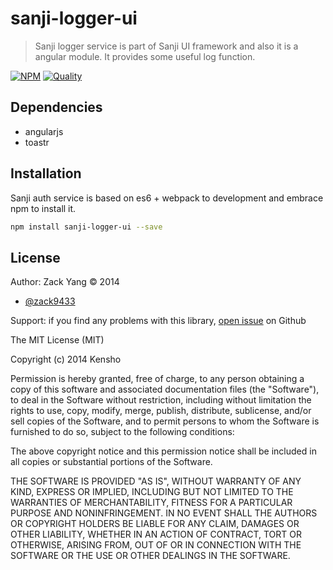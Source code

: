 # sanji-logger-ui
> Sanji logger service is part of Sanji UI framework and also it is a angular
module. It provides some useful log function.

[sanji-logger-ui-icon]: https://nodei.co/npm/sanji-logger-ui.png?downloads=true
[sanji-logger-ui-url]: https://npmjs.org/package/sanji-logger-ui
[quality-badge]: http://npm.packagequality.com/badge/sanji-logger-ui.png
[quality-url]: http://packagequality.com/#?package=sanji-logger-ui

[![NPM][sanji-logger-ui-icon]][sanji-logger-ui-url]
[![Quality][quality-badge] ][quality-url]

## Dependencies
- angularjs
- toastr

## Installation
Sanji auth service is based on es6 + webpack to development and embrace npm to
install it.

```sh
npm install sanji-logger-ui --save
```

## License

Author: Zack Yang &copy; 2014

* [@zack9433](https://twitter.com/zack9433)

Support: if you find any problems with this library,
[open issue](https://github.com/Sanji-IO/sanji-logger-ui/issues) on Github


The MIT License (MIT)

Copyright (c) 2014 Kensho

Permission is hereby granted, free of charge, to any person obtaining a copy of
this software and associated documentation files (the "Software"), to deal in
the Software without restriction, including without limitation the rights to
use, copy, modify, merge, publish, distribute, sublicense, and/or sell copies of
the Software, and to permit persons to whom the Software is furnished to do so,
subject to the following conditions:

The above copyright notice and this permission notice shall be included in all
copies or substantial portions of the Software.

THE SOFTWARE IS PROVIDED "AS IS", WITHOUT WARRANTY OF ANY KIND, EXPRESS OR
IMPLIED, INCLUDING BUT NOT LIMITED TO THE WARRANTIES OF MERCHANTABILITY, FITNESS
FOR A PARTICULAR PURPOSE AND NONINFRINGEMENT. IN NO EVENT SHALL THE AUTHORS OR
COPYRIGHT HOLDERS BE LIABLE FOR ANY CLAIM, DAMAGES OR OTHER LIABILITY, WHETHER
IN AN ACTION OF CONTRACT, TORT OR OTHERWISE, ARISING FROM, OUT OF OR IN
CONNECTION WITH THE SOFTWARE OR THE USE OR OTHER DEALINGS IN THE SOFTWARE.
